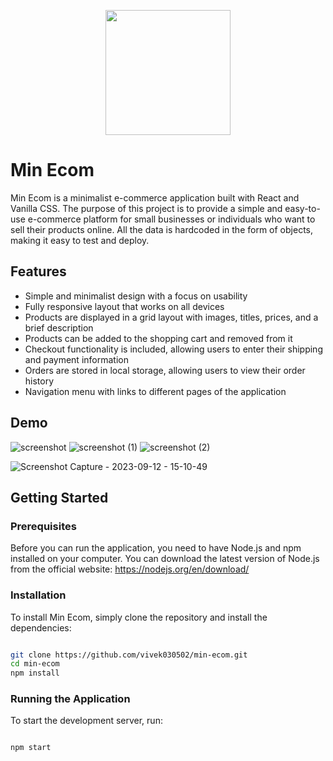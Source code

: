 <p align="center">
  <img src="https://api.logo.com/api/v2/images?logo=logo_a778a8cb-7281-445f-8a11-e0e94613b10d&format=webp&margins=0&quality=60&width=500&background=transparent&u=1680931850" width="200">
</p>






# Min Ecom
Min Ecom is a minimalist e-commerce application built with React and Vanilla CSS. The purpose of this project is to provide a simple and easy-to-use e-commerce platform for small businesses or individuals who want to sell their products online. All the data is hardcoded in the form of objects, making it easy to test and deploy.

## Features
- Simple and minimalist design with a focus on usability
- Fully responsive layout that works on all devices
- Products are displayed in a grid layout with images, titles, prices, and a brief description
- Products can be added to the shopping cart and removed from it
- Checkout functionality is included, allowing users to enter their shipping and payment information
- Orders are stored in local storage, allowing users to view their order history
- Navigation menu with links to different pages of the application

## Demo 
![screenshot](https://user-images.githubusercontent.com/115978151/230711028-20896df9-6b22-4e8f-867c-b0ce0c515520.png)
![screenshot (1)](https://user-images.githubusercontent.com/115978151/230711043-b1f5fb4c-e52d-4a83-8908-5f1df0e38b7c.png)
![screenshot (2)](https://user-images.githubusercontent.com/115978151/230711045-13dfa2c6-5bc0-434b-b468-52dff773c17f.png)

![Screenshot Capture - 2023-09-12 - 15-10-49](https://github.com/abhishek-06-singh/Min-Ecom/assets/115978151/39a8757e-b6ca-4608-b899-86c71112657e)

## Getting Started

### Prerequisites
Before you can run the application, you need to have Node.js and npm installed on your computer. You can download the latest version of Node.js from the official website: https://nodejs.org/en/download/

### Installation
To install Min Ecom, simply clone the repository and install the dependencies:

```bash

git clone https://github.com/vivek030502/min-ecom.git
cd min-ecom
npm install

```
### Running the Application
To start the development server, run:

```bash

npm start
```
